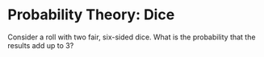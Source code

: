 # Probability Theory: Dice

Consider a roll with two fair, six-sided dice. What is the probability that the results add up to 3?
